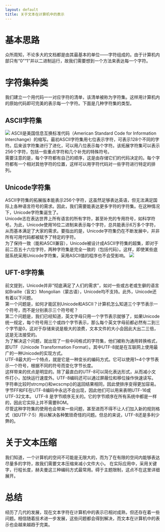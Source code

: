 ```yaml
---
layout: default
title: 关于文本在计算机中的表示
---
```


# 基本思路
众所周知，不论多大的文档都是由其最基本的单位——字符组成的。由于计算机内部只有“0”“1”并以二进制运行，故我们需要想到一个方法来表达每一个字符。
# 字符集种类
我们建立一个用代码一一对应字符的清单，该清单被称为字符集。这样用计算机内的原始代码即可完美的表示每一个字符。下面是几种字符集的类型。
## ASCII字符集
![](https://gss1.bdstatic.com/9vo3dSag_xI4khGkpoWK1HF6hhy/baike/w%3D268%3Bg%3D0/sign=1b1a4726b6096b63811959563408e079/c2fdfc039245d688c56332adacc27d1ed21b2451.jpg)
ASCII是美国信息互换标准代码（American Standard Code for Information Interchange）的缩写。最初ASCII字符集用七位表示字符，可表示128个不同的字符。后来该字符集进行了进化，可以用八位表示每个字符。该拓展字符集可以表示256个字符，包括一些重点字符和几个补充的特殊符号。  
需要注意的是，每个字符都有自己的顺序，这是由存储它们的代码决定的。每个字符都有一个相对其他字符的位置，这样可以用字符代码对一些字符进行特定的排列。
## Unicode字符集
ASCII字符集的拓展版本能表示256个字符，这虽然足够表达英语，但无法满足国际上各种语言符号的需求。因此，我们需要能表达更多字符的字符集。在这种情况下，Unicode字符集诞生了。  
Unicode志在表达世界上所有语言的所有字符，甚至补充的专用符号，如科学符号。为此，Unicode使用16位二进制来表示每个字符，总共能表示6万多个字符，从而基本满足了大家的需求。要指出的是，Unicode字符集仍在不断发展中，并非所有可用代码都被赋予了特定的字符。  
为了保持一致（能和ASCII兼容），Unicode被设计成ASCII字符集的超集，即对于前二百五十六位字符，两种字符集是完全一致的（包括代码）。这样，即使某些底层系统采用Unicode字符集，采用ASCII值的程序也不会受影响。
![](https://timgsa.baidu.com/timg?image&quality=80&size=b9999_10000&sec=1539714609441&di=b542a409dca46277c4326ee4b3e622c3&imgtype=0&src=http%3A%2F%2Fimage.codes51.com%2FArticle%2Fimage%2F20160528%2F20160528151453_9026.jpg)
##  UFT-8字符集
前文提到，Unicode并非“彻底满足了人们的需求”，如对一些或古老或生僻的语言如Braille（盲文）Mongolian（蒙古语），Unicode均不支持。此外，Unicode还有着以下问题。  
第一个问题是，如何才能区别Unicode和ASCII？计算机怎么知道三个字节表示一个符号，而不是分别表示三个符号呢？  
第二个问题是，我们已经知道，英文字母只用一个字节表示就够了，如果Unicode统一规定，每个符号用三个或四个字节表示，那么每个英文字母前都必然有二到三个字节是0，这对于存储来说是极大的浪费，文本文件的大小会因此大出二三倍，这是无法接受的。  
为了解决这个问题，就出现了一些中间格式的字符集，他们被称为通用转换格式，即UTF（Unicode Transformation Format）。其中UTF-8就是在互联网上使用最广的一种Unicode的实现方式。   
UTF-8最大的一个特点，就是它是一种变长的编码方式。它可以使用1~4个字节表示一个符号，根据不同的符号而变化字节长度。  
这样带来的优点是明显的。除了最直白的UTF-8可以简化表达形式，从而减小文件打小，加快运行速度外。UTF-8编码还可以通过屏蔽位和移位操作快速读写。字符串比较时strcmp()和wcscmp()的返回结果相同，因此使排序变得更加容易。字节FF和FE在UTF-8编码中永远不会出现，因此他们可以用来表明UTF-16或UTF-32文本。 UTF-8 是字节顺序无关的。它的字节顺序在所有系统中都是一样的，因此它实际上并不需要BOM。  
尽管这种字符集的使用也会带来一些问题，甚至进而不得不让人们加入新的规则格式（如UTF-7·5）用以解决各种繁琐奇怪的问题。但总的来说，UTF-8还是多利少弊的。
# 关于文本压缩
我们知道，一个计算机的空间不可能是无限大的，而为了在有限的空间内能够表达尽量多的字符，故我们需要文本压缩来减小文件大小。
在实际应用中，采用关键字，行程长度，赫夫曼这三种编码方式最常用。碍于主题限制，这点不在这里详细展开。
# 总结
经历了几代的发展，现在文本字符在计算机中的表示已相对成熟，但还存在着一些问题。相信随着技术进一步发展，这些问题都会得到解决，而文本在计算机中的表示也会越来越趋于完美。